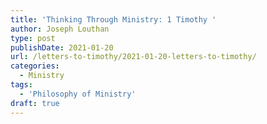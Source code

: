 ```yaml
---
title: 'Thinking Through Ministry: 1 Timothy '
author: Joseph Louthan
type: post
publishDate: 2021-01-20
url: /letters-to-timothy/2021-01-20-letters-to-timothy/
categories:
  - Ministry
tags:
  - 'Philosophy of Ministry'
draft: true
---
```

